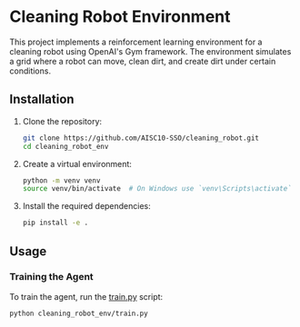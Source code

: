 # Cleaning Robot Environment

This project implements a reinforcement learning environment for a cleaning robot using OpenAI's Gym framework. The environment simulates a grid where a robot can move, clean dirt, and create dirt under certain conditions.

## Installation

1. Clone the repository:
    ```sh
    git clone https://github.com/AISC10-SSO/cleaning_robot.git
    cd cleaning_robot_env
    ```

2. Create a virtual environment:
    ```sh
    python -m venv venv
    source venv/bin/activate  # On Windows use `venv\Scripts\activate`
    ```

3. Install the required dependencies:
    ```sh
    pip install -e .
    ```

## Usage

### Training the Agent

To train the agent, run the [train.py](http://_vscodecontentref_/10) script:
```sh
python cleaning_robot_env/train.py